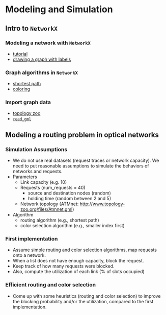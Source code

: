 # Modeling and Simulation

## Intro to ```NetworkX```
### Modeling a network with ```NetworkX```
- [tutorial](https://networkx.org/documentation/stable/tutorial.html)
- [drawing a graph with labels](https://networkx.org/documentation/stable/auto_examples/drawing/plot_weighted_graph.html)

### Graph algorithms in ```NetworkX```
- [shortest path](https://networkx.org/documentation/stable/reference/algorithms/shortest_paths.html)
- [coloring](https://networkx.org/documentation/stable/reference/algorithms/coloring.html)

### Import graph data
- [topology zoo](http://www.topology-zoo.org/dataset.html)
- [```read_gml```](https://networkx.org/documentation/stable/reference/readwrite/generated/networkx.readwrite.gml.read_gml.html#read-gml)


## Modeling a routing problem in optical networks

### Simulation Assumptions
- We do not use real datasets (request traces or network capacity). We need to put reasonable assumptions to simulate the behaviors of networks and requests.
- Parameters
  - Link capacity (e.g. 10)
  - Requests (num_requests = 40)
    - source and destination nodes (random)
    - holding time (random between 2 and 5)
  - Network topology (ATMnet: http://www.topology-zoo.org/files/Atmnet.gml)
- Algorithm
  - routing algorithm (e.g., shortest path)
  - color selection algorithm (e.g., smaller index first)

### First implementation
- Assume simple routing and color selection algorithms, map requests onto a network.
- When a list does not have enough capacity, block the request.
- Keep track of how many requests were blocked.
- Also, compute the utilization of each link (% of slots occupied)

### Efficient routing and color selection
- Come up with some heuristics (routing and color selection) to improve the blocking probability and/or the utilization, compared to the first implementation.